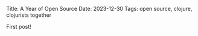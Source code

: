 Title: A Year of Open Source
Date: 2023-12-30
Tags: open source, clojure, clojurists together

First post!
